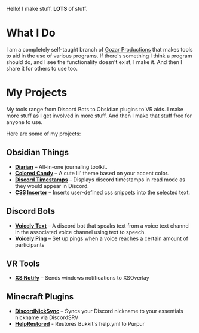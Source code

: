 Hello! I make stuff. **LOTS** of stuff.
# What I Do
I am a completely self-taught branch of [Gozar Productions](https://gozarproductions.com) that makes tools to aid in the use of various programs. If there's something I think a program should do, and I see the functionality doesn't exist, I make it. And then I share it for others to use too.
# My Projects
My tools range from Discord Bots to Obsidian plugins to VR aids. I make more stuff as I get involved in more stuff. And then I make that stuff free for anyone to use.

Here are some of my projects:
## Obsidian Things
- [**Diarian**](https://github.com/Erallie/diarian) – All-in-one journaling toolkit.
- [**Colored Candy**](https://github.com/Erallie/colored-candy) – A cute lil' theme based on your accent color.
- [**Discord Timestamps**](https://github.com/Erallie/discord-timestamps) – Displays discord timestamps in read mode as they would appear in Discord.
- [**CSS Inserter**](https://github.com/Erallie/css-inserter) – Inserts user-defined css snippets into the selected text.
## Discord Bots
- [**Voicely Text**](https://github.com/Erallie/voicely-text) – A discord bot that speaks text from a voice text channel in the associated voice channel using text to speech.
- [**Voicely Ping**](https://github.com/Erallie/voicely-ping) – Set up pings when a voice reaches a certain amount of participants
## VR Tools
- [**XS Notify**](https://github.com/Erallie/xs-notify) – Sends windows notifications to XSOverlay
## Minecraft Plugins
- [**DiscordNickSync**](https://github.com/Erallie/discord-nick-sync) – Syncs your Discord nickname to your essentials nickname via DiscordSRV
- [**HelpRestored**](https://github.com/Erallie/help-restored) - Restores Bukkit's help.yml to Purpur
